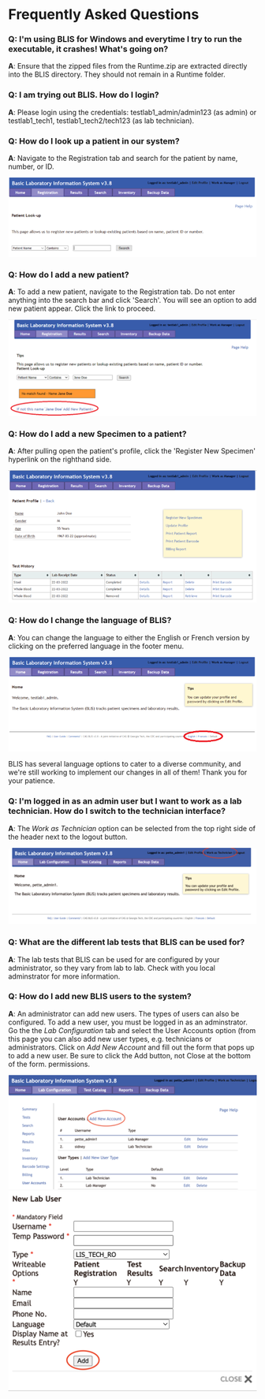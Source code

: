 # Frequently Asked Questions

### Q: I'm using BLIS for Windows and everytime I try to run the executable, it crashes! What's going on?
<b>A</b>: Ensure that the zipped files from the Runtime.zip are extracted directly into the BLIS directory. They should not remain in a Runtime folder.

### Q: I am trying out BLIS. How do I login?
<b>A</b>: Please login using the credentials: testlab1_admin/admin123 (as admin) or testlab1_tech1, testlab1_tech2/tech123 (as lab technician).

### Q: How do I look up a patient in our system?
<b>A</b>: Navigate to the Registration tab and search for the patient by name, number, or ID.

![patient_search_screenshot](images/user_guide/patient_search.png)

### Q: How do I add a new patient?
<b>A</b>: To add a new patient, navigate to the Registration tab. Do not enter anything into the search bar and click 'Search'. You will see an option to add new patient appear. Click the link to proceed. 

![add_patient_screenshot](images/user_guide/add_patient.png)

### Q: How do I add a new Specimen to a patient?
<b>A</b>: After pulling open the patient's profile, click the 'Register New Specimen' hyperlink on the righthand side. 

![patient_photo_screenshot](images/user_guide/patient_profile.png)


### Q: How do I change the language of BLIS?

<b>A</b>: You can change the language to either the English or French version by clicking on the preferred language in the footer menu.

![language_screenshot](images/user_guide/language.png)

BLIS has several language options to cater to a diverse community, and we're still working to implement our changes in all of them! Thank you for your patience.

### Q: I'm logged in as an admin user but I want to work as a lab technician. How do I switch to the technician interface?

<b>A</b>: The <i>Work as Technician</i> option can be selected from the top right side of the header next to the logout button. 

![work_as_technician_screenshot](images/user_guide/work_as_technician.png)

### Q: What are the different lab tests that BLIS can be used for?

<b>A</b>: The lab tests that BLIS can be used for are configured by your administrator, so they vary from lab to lab. Check with you local adminstrator for more information. 

### Q: How do I add new BLIS users to the system?

<b>A</b>: An administrator can add new users. The types of users can also be configured. To add a new user, you must be logged in as an adminstrator. Go the the <i>Lab Configuration</i> tab and select the User Accounts option (from this page you can also add new user types, e.g. technicians or administrators. Click on <i>Add New Account</i> and fill out the form that pops up to add a new user. Be sure to click the Add button, not Close at the bottom of the form. permissions. 

![add_new_account](images/user_guide/add_new_account.png)
![new_account_form](images/user_guide/new_account_form.png)
